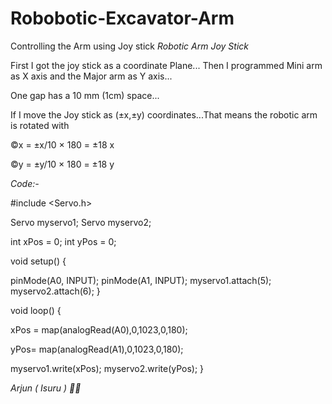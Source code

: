 # Robobotic-Excavator-Arm
Controlling the Arm using Joy stick
*Robotic Arm Joy Stick*

First I got the joy stick as a coordinate Plane...
Then I programmed Mini arm as X axis and the Major arm as Y  axis...

One gap has a 10 mm (1cm) space...

If I move the Joy stick as (±x,±y)
coordinates...That means the robotic arm is rotated with

©x =   ±x/10 × 180 = ±18 x

©y =   ±y/10 × 180 = ±18 y

_Code:-_

#include <Servo.h>

Servo myservo1; 
Servo myservo2;

int xPos = 0;
int yPos = 0;

void setup() {

pinMode(A0, INPUT);
pinMode(A1, INPUT);
myservo1.attach(5);
myservo2.attach(6);
}

void loop() {

xPos = map(analogRead(A0),0,1023,0,180);

yPos= map(analogRead(A1),0,1023,0,180);

myservo1.write(xPos);
myservo2.write(yPos);
}

*Arjun ( Isuru ) 🍁✨*

